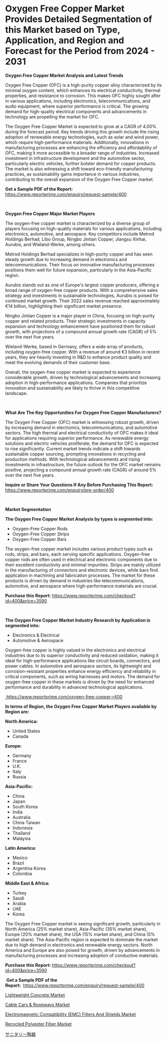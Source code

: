 <p><h1>Oxygen Free Copper Market Provides Detailed Segmentation of this Market based on Type, Application, and Region and Forecast for the Period from 2024 - 2031</h1></p><p><strong>Oxygen Free Copper Market Analysis and Latest Trends</strong></p>
<p><p>Oxygen Free Copper (OFC) is a high-purity copper alloy characterized by its minimal oxygen content, which enhances its electrical conductivity, thermal properties, and resistance to corrosion. This makes OFC highly sought after in various applications, including electronics, telecommunications, and audio equipment, where superior performance is critical. The growing demand for high-quality electrical components and advancements in technology are propelling the market for OFC.</p><p>The Oxygen Free Copper Market is expected to grow at a CAGR of 4.00% during the forecast period. Key trends driving this growth include the rising adoption of renewable energy technologies, such as solar and wind power, which require high-performance materials. Additionally, innovations in manufacturing processes are enhancing the efficiency and affordability of OFC, making it more accessible to a broader range of industries. Increased investment in infrastructure development and the automotive sector, particularly electric vehicles, further bolster demand for copper products. The market is also witnessing a shift toward eco-friendly manufacturing practices, as sustainability gains importance in various industries, contributing to the overall expansion of the Oxygen Free Copper market.</p></p>
<p><strong>Get a Sample PDF of the Report:&nbsp;</strong> <a href="https://www.reportprime.com/enquiry/request-sample/400">https://www.reportprime.com/enquiry/request-sample/400</a></p>
<p>&nbsp;</p>
<p><strong>Oxygen Free Copper Major Market Players</strong></p>
<p><p>The oxygen-free copper market is characterized by a diverse group of players focusing on high-quality materials for various applications, including electronics, automotive, and aerospace. Key competitors include Metrod Holdings Berhad, Libo Group, Ningbo Jintian Copper, Jiangsu Xinhai, Aurubis, and Wieland-Werke, among others.</p><p>Metrod Holdings Berhad specializes in high-purity copper and has seen steady growth due to increasing demand in electronics and telecommunications. Their focus on innovative manufacturing processes positions them well for future expansion, particularly in the Asia-Pacific region.</p><p>Aurubis stands out as one of Europe's largest copper producers, offering a broad range of oxygen-free copper products. With a comprehensive sales strategy and investments in sustainable technologies, Aurubis is poised for continued market growth. Their 2022 sales revenue reached approximately €14 billion, highlighting their significant market presence.</p><p>Ningbo Jintian Copper is a major player in China, focusing on high-purity copper and related products. Their strategic investments in capacity expansion and technology enhancement have positioned them for robust growth, with projections of a compound annual growth rate (CAGR) of 5% over the next five years.</p><p>Wieland-Werke, based in Germany, offers a wide array of products, including oxygen-free copper. With a revenue of around €3 billion in recent years, they are heavily investing in R&D to enhance product quality and meet the evolving demands of their customer base.</p><p>Overall, the oxygen-free copper market is expected to experience considerable growth, driven by technological advancements and increasing adoption in high-performance applications. Companies that prioritize innovation and sustainability are likely to thrive in this competitive landscape.</p></p>
<p>&nbsp;</p>
<p><strong>What Are The Key Opportunities For Oxygen Free Copper Manufacturers?</strong></p>
<p><p>The Oxygen Free Copper (OFC) market is witnessing robust growth, driven by increasing demand in electronics, telecommunications, and automotive sectors. The high thermal and electrical conductivity of OFC makes it ideal for applications requiring superior performance. As renewable energy solutions and electric vehicles proliferate, the demand for OFC is expected to rise significantly. Current market trends indicate a shift towards sustainable copper sourcing, prompting innovations in recycling and production methods. With technological advancements and rising investments in infrastructure, the future outlook for the OFC market remains positive, projecting a compound annual growth rate (CAGR) of around 5% over the next five years.</p></p>
<p><strong>Inquire or Share Your Questions If Any Before Purchasing This Report:</strong> <a href="https://www.reportprime.com/enquiry/pre-order/400">https://www.reportprime.com/enquiry/pre-order/400</a></p>
<p>&nbsp;</p>
<p><strong>Market Segmentation</strong></p>
<p><strong>The Oxygen Free Copper Market Analysis by types is segmented into:</strong></p>
<p><ul><li>Oxygen-Free Copper Rods</li><li>Oxygen-Free Copper Strips</li><li>Oxygen-Free Copper Bars</li></ul></p>
<p><p>The oxygen-free copper market includes various product types such as rods, strips, and bars, each serving specific applications. Oxygen-free copper rods are often used in electrical and electronic components due to their excellent conductivity and minimal impurities. Strips are mainly utilized in the manufacturing of connectors and electronic devices, while bars find application in machining and fabrication processes. The market for these products is driven by demand in industries like telecommunications, automotive, and aerospace where high-performance materials are crucial.</p></p>
<p><strong>Purchase this Report:&nbsp;</strong><a href="https://www.reportprime.com/checkout?id=400&price=3590">https://www.reportprime.com/checkout?id=400&price=3590</a></p>
<p>&nbsp;</p>
<p><strong>The Oxygen Free Copper Market Industry Research by Application is segmented into:</strong></p>
<p><ul><li>Electronics & Electrical</li><li>Automotive & Aerospace</li></ul></p>
<p><p>Oxygen-free copper is highly valued in the electronics and electrical industries due to its superior conductivity and reduced oxidation, making it ideal for high-performance applications like circuit boards, connectors, and power cables. In automotive and aerospace sectors, its lightweight and corrosion-resistant properties enhance energy efficiency and reliability in critical components, such as wiring harnesses and motors. The demand for oxygen-free copper in these markets is driven by the need for enhanced performance and durability in advanced technological applications.</p></p>
<p><a href="https://www.reportprime.com/oxygen-free-copper-r400">&nbsp;https://www.reportprime.com/oxygen-free-copper-r400</a></p>
<p><strong>In terms of Region, the Oxygen Free Copper Market Players available by Region are:</strong></p>
<p>
    <p> <strong> North America: </strong>
        <ul>
            <li>United States</li>
            <li>Canada</li>
        </ul>
        </p> 
    <p> <strong> Europe: </strong>
        <ul>
            <li>Germany</li>
            <li>France</li>
            <li>U.K.</li>
            <li>Italy</li>
            <li>Russia</li>
        </ul>
        </p> 
    <p> <strong> Asia-Pacific: </strong>
        <ul>
            <li>China</li>
            <li>Japan</li>
            <li>South Korea</li>
            <li>India</li>
            <li>Australia</li>
            <li>China Taiwan</li>
            <li>Indonesia</li>
            <li>Thailand</li>
            <li>Malaysia</li>
        </ul>
        </p> 
    <p> <strong> Latin America: </strong>
        <ul>
            <li>Mexico</li>
            <li>Brazil</li>
            <li>Argentina Korea</li>
            <li>Colombia</li>
        </ul>
        </p> 
    <p> <strong> Middle East & Africa: </strong>
        <ul>
            <li>Turkey</li>
            <li>Saudi</li>
            <li>Arabia</li>
            <li>UAE</li>
            <li>Korea</li>
        </ul>
    </p>
    </p>
<p><p>The Oxygen Free Copper market is seeing significant growth, particularly in North America (25% market share), Asia-Pacific (35% market share), Europe (20% market share), the USA (15% market share), and China (5% market share). The Asia-Pacific region is expected to dominate the market due to high demand in electronics and renewable energy sectors. North America and Europe are also poised for growth, driven by advancements in manufacturing processes and increasing adoption of conductive materials.</p></p>
<p><strong>Purchase this Report: </strong><a href="https://www.reportprime.com/checkout?id=400&price=3590">https://www.reportprime.com/checkout?id=400&price=3590</a></p>
<p>&nbsp;<strong>Get a Sample PDF of the Report:&nbsp;&nbsp;</strong><a href="https://www.reportprime.com/enquiry/request-sample/400">https://www.reportprime.com/enquiry/request-sample/400</a></p>
<p><strong></strong></p>
<p><p><a href="https://github.com/CliffMedina6/Market-Research-Report-List-6/blob/main/lightweight-concrete-market.md">Lightweight Concrete Market</a></p><p><a href="https://www.linkedin.com/pulse/global-perspectives-cable-cars-ropeways-market-trends-challenges-g01gf?trackingId=50KzIUhtRUaQElpjj2XCHQ%3D%3D">Cable Cars & Ropeways Market</a></p><p><a href="https://issuu.com/reportprime-2/docs/electromagnetic-compatibility-emc-f_3e1e2b8da3ba9e">Electromagnetic Compatibility (EMC) Filters And Shields Market</a></p><p><a href="https://github.com/provorikovar/Market-Research-Report-List-6/blob/main/recycled-polyester-fiber-market.md">Recycled Polyester Fiber Market</a></p><p><a href="https://medium.com/@reyeshowell655/2024%E5%B9%B4%E3%81%8B%E3%82%892031%E5%B9%B4%E3%81%BE%E3%81%A7%E3%81%AE%E8%A1%9B%E7%94%9F%E9%99%B6%E5%99%A8%E5%B8%82%E5%A0%B4%E3%82%B7%E3%82%A7%E3%82%A2%E3%81%A8%E7%AB%B6%E4%BA%89%E7%92%B0%E5%A2%83%E3%81%AB%E9%96%A2%E3%81%99%E3%82%8B%E6%B4%9E%E5%AF%9F-1e7cd94e5075">サニタリー陶器</a></p></p>
